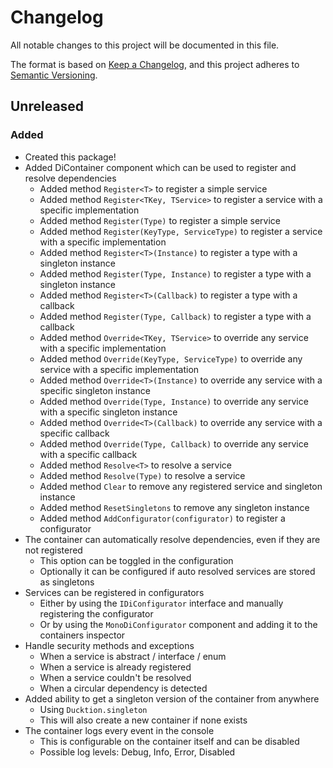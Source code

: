 ﻿# Changelog

All notable changes to this project will be documented in this file.

The format is based on [Keep a Changelog](https://keepachangelog.com/en/1.0.0/),
and this project adheres to [Semantic Versioning](https://semver.org/spec/v2.0.0.html).

## Unreleased
### Added
- Created this package!
- Added DiContainer component which can be used to register and resolve dependencies
  - Added method `Register<T>` to register a simple service
  - Added method `Register<TKey, TService>` to register a service with a specific implementation
  - Added method `Register(Type)` to register a simple service
  - Added method `Register(KeyType, ServiceType)` to register a service with a specific implementation
  - Added method `Register<T>(Instance)` to register a type with a singleton instance
  - Added method `Register(Type, Instance)` to register a type with a singleton instance
  - Added method `Register<T>(Callback)` to register a type with a callback
  - Added method `Register(Type, Callback)` to register a type with a callback
  - Added method `Override<TKey, TService>` to override any service with a specific implementation
  - Added method `Override(KeyType, ServiceType)` to override any service with a specific implementation
  - Added method `Override<T>(Instance)` to override any service with a specific singleton instance
  - Added method `Override(Type, Instance)` to override any service with a specific singleton instance
  - Added method `Override<T>(Callback)` to override any service with a specific callback
  - Added method `Override(Type, Callback)` to override any service with a specific callback
  - Added method `Resolve<T>` to resolve a service
  - Added method `Resolve(Type)` to resolve a service
  - Added method `Clear` to remove any registered service and singleton instance
  - Added method `ResetSingletons` to remove any singleton instance
  - Added method `AddConfigurator(configurator)` to register a configurator
- The container can automatically resolve dependencies, even if they are not registered
  - This option can be toggled in the configuration
  - Optionally it can be configured if auto resolved services are stored as singletons
- Services can be registered in configurators
  - Either by using the `IDiConfigurator` interface and manually registering the configurator
  - Or by using the `MonoDiConfigurator` component and adding it to the containers inspector
- Handle security methods and exceptions
  - When a service is abstract / interface / enum
  - When a service is already registered
  - When a service couldn't be resolved
  - When a circular dependency is detected
- Added ability to get a singleton version of the container from anywhere
  - Using `Ducktion.singleton`
  - This will also create a new container if none exists
- The container logs every event in the console
  - This is configurable on the container itself and can be disabled
  - Possible log levels: Debug, Info, Error, Disabled

